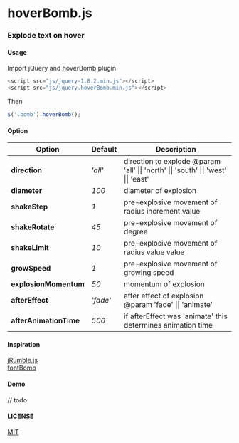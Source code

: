 hoverBomb.js
============

### Explode text on hover

#### Usage

Import jQuery and hoverBomb plugin
```js
<script src="js/jquery-1.8.2.min.js"></script>
<script src="js/jquery.hoverBomb.min.js"></script>
```

Then
```js
$('.bomb').hoverBomb();
```

#### Option
<table>
	<thead>
		<tr>
			<th>Option</th>
			<th>Default</th>
			<th>Description</th>
		</tr>
	</thead>
	<tbody>
		<tr>
			<td><strong>direction</strong></td>
			<td><em>'all'</em></td>
			<td>direction to explode @param 'all' || 'north' || 'south' || 'west' || 'east'</td>
		</tr>
		<tr>
			<td><strong>diameter</strong></td>
			<td><em>100</em></td>
			<td>diameter of explosion</td>
		</tr>
		<tr>
			<td><strong>shakeStep</strong></td>
			<td><em>1</em></td>
			<td>pre-explosive movement of radius increment value</td>
		</tr>
		<tr>
			<td><strong>shakeRotate</strong></td>
			<td><em>45</em></td>
			<td>pre-explosive movement of degree</td>
		</tr>
		<tr>
			<td><strong>shakeLimit</strong></td>
			<td><em>10</em></td>
			<td>pre-explosive movement of radius value value</td>
		</tr>			
		<tr>
			<td><strong>growSpeed</strong></td>
			<td><em>1</em></td>
			<td>pre-explosive movement of growing speed</td>
		</tr>
		<tr>
			<td><strong>explosionMomentum</strong></td>
			<td><em>50</em></td>
			<td>momentum of explosion</td>
		</tr>
		<tr>
			<td><strong>afterEffect</strong></td>
			<td><em>'fade'</em></td>
			<td>after effect of explosion @param 'fade' || 'animate'</td>
		</tr>
		<tr>
			<td><strong>afterAnimationTime</strong></td>
			<td><em>500</em></td>
			<td>if afterEffect was 'animate' this determines animation time</td>
		</tr>
	</tbody>
</table>

#### Inspiration

[jRumble.js](http://jackrugile.com/jrumble/)  
[fontBomb](http://fontbomb.ilex.ca/)

#### Demo

// todo

#### LICENSE

[MIT](http://www.opensource.org/licenses/mit-license.php)